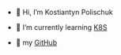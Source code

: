 - 👋   Hi, I’m Kostiantyn Polischuk
<!-- - 👀  I’m interested in ... -->
- 🌱   I’m currently learning [K8S](https://github.com/Slurmio/school-dev-k8s)
<!-- - 💞️  I’m looking to collaborate on ... -->
<!-- - 📫  How to reach me ... -->
- 🔗   my [GitHub](https://github.com/heartpolik)

<!---
kpolischuk/kpolischuk is a ✨ special ✨ repository because its `README.md` (this file) appears on your GitHub profile.
You can click the Preview link to take a look at your changes.
--->
